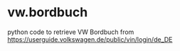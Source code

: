 # vw.bordbuch
python code to retrieve VW Bordbuch from https://userguide.volkswagen.de/public/vin/login/de_DE
